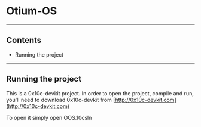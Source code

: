 # Otium-OS #
***
## Contents ##

- Running the project

***
## Running the project ##
This is a 0x10c-devkit project. In order to open the project, compile and run, you'll need to download 0x10c-devkit from [http://0x10c-devkit.com](http://0x10c-devkit.com)

To open it simply open OOS.10csln